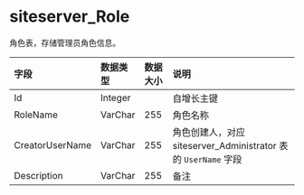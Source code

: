 # siteserver_Role

角色表，存储管理员角色信息。

| 字段 | 数据类型 | 数据大小 | 说明 |
| :----- | :----- | :----- | :----- |
|Id	|Integer|		|自增长主键|
|RoleName	|VarChar	|255|	角色名称|
|CreatorUserName|	VarChar	|255	|角色创建人，对应 siteserver_Administrator 表的 `UserName` 字段|
|Description|	VarChar	|255|	备注|